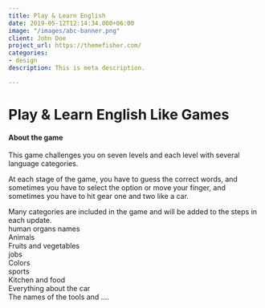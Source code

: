 ```yaml
---
title: Play & Learn English
date: 2019-05-12T12:14:34.000+06:00
image: "/images/abc-banner.png"
client: John Doe
project_url: https://themefisher.com/
categories:
- design
description: This is meta description.

---
```

# Play & Learn English Like Games

#### About the game

This game challenges you on seven levels and each level with several language categories.  
  
At each stage of the game, you have to guess the correct words, and sometimes you have to select the option or move your finger, and sometimes you have to hit gear one and two like a car.  
  
Many categories are included in the game and will be added to the steps in each update.  
human organs names  
Animals  
Fruits and vegetables  
jobs  
Colors  
sports  
Kitchen and food  
Everything about the car  
The names of the tools and ....